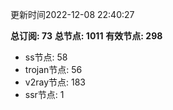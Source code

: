 更新时间2022-12-08 22:40:27

**总订阅: 73**
**总节点: 1011**
**有效节点: 298**
- ss节点: 58
- trojan节点: 56
- v2ray节点: 183
- ssr节点: 1
